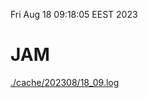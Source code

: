 Fri Aug 18 09:18:05 EEST 2023
# JAM
<a href='./cache/202308/18_09.log'>./cache/202308/18_09.log</a>
